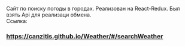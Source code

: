 Сайт по поиску погоды в городах. Реализован на React-Redux. Был взять Api для реализаци обмена.\
Ссылка:
### https://canzitis.github.io/Weather/#/searchWeather
